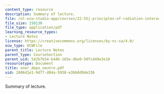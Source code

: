 ```yaml
---
content_type: resource
description: Summary of lecture.
file: /ol-ocw-studio-app/courses/22-55j-principles-of-radiation-interactions-fall-2004/2806d1e19d77d04a5938e3bb0d9de336_ener_depo_neutro.pdf
file_size: 150130
file_type: application/pdf
learning_resource_types:
- Lecture Notes
license: https://creativecommons.org/licenses/by-nc-sa/4.0/
ocw_type: OCWFile
parent_title: Lecture Notes
parent_type: CourseSection
parent_uid: 542b7b54-b44b-165e-dbe0-50fcd49e3e10
resourcetype: Document
title: ener_depo_neutro.pdf
uid: 2806d1e1-9d77-d04a-5938-e3bb0d9de336
---
```

Summary of lecture.